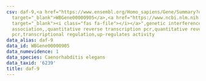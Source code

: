 ```yaml
---
csv: daf-9,<a href="https://www.ensembl.org/Homo_sapiens/Gene/Summary?db=core;g=WBGene00000905"
  target="_blank">WBGene00000905</a>,<a href="https://www.ncbi.nlm.nih.gov/pubmed/23116063"
  target="_blank"><i class="fas fa-file"></i></a>",genetic interference,functional
  association,,quantitative reverse transcription pcr,quantitative reverse transcription
  pcr,transcriptional regulation,up-regulates activity
data_alias: daf-9
data_id: WBGene00000905
data_numevidence: 1
data_species: Caenorhabditis elegans
data_taxid: '6239'
title: daf-9
---
```

